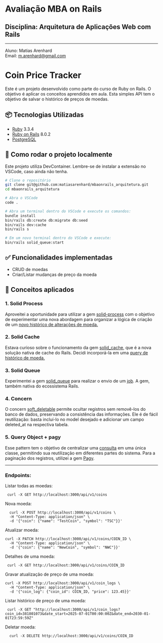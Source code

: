 # Avaliação MBA on Rails
## Disciplina: Arquitetura de Aplicações Web com Rails 
----------------------------------------
Aluno: Matias Arenhard <br/>
Email: m.arenhard@gmail.com

# Coin Price Tracker
Este é um projeto desenvolvido como parte do curso de Ruby on Rails. O objetivo é aplicar os conceitos aprendidos em aula. Esta simples API tem o objetivo de salvar o histórico de preços de moedas. 

## 📦 Tecnologias Utilizadas
- [Ruby](https://www.ruby-lang.org/pt/) 3.3.4
- [Ruby on Rails](https://rubyonrails.org/) 8.0.2
- [PostgreSQL](https://www.postgresql.org/) 

## 🚀 Como rodar o projeto localmente
Este projeto utiliza DevContainer. Lembre-se de instalar a extensão no VSCode, caso ainda não tenha.

```bash
# Clone o repositório
git clone git@github.com:matiasarenhard/mbaonrails_arquitetura.git
cd mbaonrails_arquitetura

# Abra o VSCode
code .

# Abra um terminal dentro do VSCode e execute os comandos:
bundle install
bin/rails db:create db:migrate db:seed
bin/rails dev:cache
bin/rails s

# Em um novo terminal dentro do VSCode e execute: 
bin/rails solid_queue:start
```

## ✅ Funcionalidades implementadas
- CRUD de moedas
- Criar/Listar mudanças de preço da moeda

## 🧠 Conceitos aplicados

### 1. **Solid Process**
Aproveitei a oportunidade para utilizar a gem [solid-process](https://github.com/solid-process/solid-process) com o objetivo de experimentar uma nova abordagem para organizar a lógica de criação de um [novo histórico de alterações de moeda.](https://github.com/matiasarenhard/mbaonrails_arquitetura/blob/main/app/process/create_coin_log_process.rb)

### 2. **Solid Cache**
Estava curioso sobre o funcionamento da gem [solid_cache](https://github.com/rails/solid_cache), que é a nova solução nativa de cache do Rails. Decidi incorporá-la em uma [query de histórico de moeda.](https://github.com/matiasarenhard/mbaonrails_arquitetura/blob/main/app/queries/coin_log_query.rb#L11) 

### 3. **Solid Queue**
Experimentei a gem [solid_queue](https://github.com/rails/solid_queue) para realizar o envio de um [job](https://github.com/matiasarenhard/mbaonrails_arquitetura/blob/main/app/jobs/notify_low_price_job.rb). A gem, também nativa do ecossistema Rails.

### 4. **Concern**
O concern [soft_deletable](https://github.com/matiasarenhard/mbaonrails_arquitetura/blob/main/app/models/concerns/soft_deletable.rb) permite ocultar registros sem removê-los do banco de dados, preservando a consistência das informações. Ele é de fácil reutilização: basta incluí-lo no model desejado e adicionar um campo deleted_at na respectiva tabela.

### 5. **Query Object + pagy**
Esse pattern tem o objetivo de centralizar uma [consulta](https://github.com/matiasarenhard/mbaonrails_arquitetura/blob/main/app/queries/coin_log_query.rb) em uma única classe, permitindo sua reutilização em diferentes partes do sistema. Para a paginação dos registros, utilizei a gem [Pagy](https://rubygems.org/gems/pagy/versions/0.6.0?locale=pt-BR).


----------------------------------------

### Endpoints: 
Listar todas as moedas: 
```
 curl -X GET http://localhost:3000/api/v1/coins
```
Nova moeda: 
```
  curl -X POST http://localhost:3000/api/v1/coins \
  -H "Content-Type: application/json" \
  -d '{"coin": {"name": "TestCoin", "symbol": "TSC"}}'
```
Atualizar moeda: 
```
curl -X PATCH http://localhost:3000/api/v1/coins/COIN_ID \
  -H "Content-Type: application/json" \
  -d '{"coin": {"name": "NewCoin", "symbol": "NWC"}}'
```
Detalhes de uma moeda: 
```
 curl -X GET http://localhost:3000/api/v1/coins/COIN_ID
```

Gravar atualização de preço de uma moeda: 
```
curl -X POST http://localhost:3000/api/v1/coin_logs \
  -H "Content-Type: application/json" \
  -d '{"coin_log": {"coin_id": COIN_ID, "price": 123.45}}'
```
Listar histórico de preço de uma moeda: 
```
 curl -X GET "http://localhost:3000/api/v1/coin_logs?coin_id=381801073&date_start=2025-07-01T00:00:00Z&date_end=2030-01-01T23:59:59Z"
```
Deletar moeda:
```
  curl -X DELETE http://localhost:3000/api/v1/coins/COIN_ID
```

